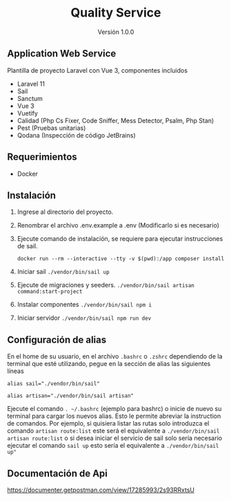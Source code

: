 <h1 align="center">Quality Service</h1>
<p align="center">Versión 1.0.0</p>

## Application Web Service


Plantilla de proyecto Laravel con Vue 3, componentes incluidos

- Laravel 11
- Sail
- Sanctum
- Vue 3
- Vuetify
- Calidad (Php Cs Fixer, Code Sniffer, Mess Detector, Psalm, Php Stan)
- Pest (Pruebas unitarias)
- Qodana (Inspección de código JetBrains)

## Requerimientos

- Docker

## Instalación

1. Ingrese al directorio del proyecto.
2. Renombrar el archivo .env.example a .env (Modificarlo si es necesario)
3. Ejecute comando de instalación, se requiere para ejecutar instrucciones de sail.

   `docker run --rm --interactive --tty -v $(pwd):/app composer install`
4. Iniciar sail
   `./vendor/bin/sail up`
5. Ejecute de migraciones y seeders.
   `./vendor/bin/sail artisan command:start-project`
6. Instalar componentes
   `./vendor/bin/sail npm i`
7. Iniciar servidor
   `./vendor/bin/sail npm run dev`

## Configuración de alias

En el home de su usuario, en el archivo `.bashrc` o `.zshrc` dependiendo de la terminal que esté utilizando, pegue en la sección de alias las siguientes líneas

`alias sail="./vendor/bin/sail"`

`alias artisan="./vendor/bin/sail artisan"`

Ejecute el comando `. ~/.bashrc` (ejemplo para bashrc) o inicie de nuevo su terminal para cargar los nuevos alias.
Esto le permite abreviar la instruction de comandos. Por ejemplo, si quisiera listar las rutas solo introduzca el comando  `artisan route:list`
este será el equivalente a `./vendor/bin/sail artisan route:list` o si desea iniciar el servicio de sail
solo sería necesario ejecutar el comando `sail up` esto sería el equivalente a `./vendor/bin/sail up"`

## Documentación de Api
https://documenter.getpostman.com/view/17285993/2s93RRxtsU
